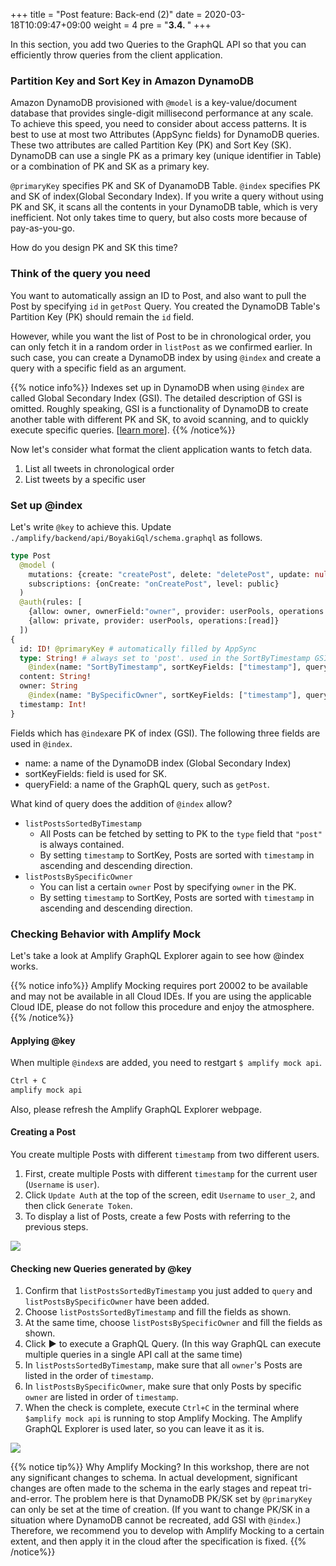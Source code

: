 +++
title = "Post feature: Back-end (2)"
date = 2020-03-18T10:09:47+09:00
weight = 4
pre = "<b>3.4. </b>"
+++

In this section, you add two Queries to the GraphQL API so that you can efficiently throw queries from the client application.

### Partition Key and Sort Key in Amazon DynamoDB
Amazon DynamoDB provisioned with `@model` is a key-value/document database that provides single-digit millisecond performance at any scale. 
To achieve this speed, you need to consider about access patterns.
It is best to use at most two Attributes (AppSync fields) for DynamoDB queries.
These two attributes are called Partition Key (PK) and Sort Key (SK).
DynamoDB can use a single PK as a primary key (unique identifier in Table) or a combination of PK and SK as a primary key.

`@primaryKey` specifies PK and SK of DyanamoDB Table.
`@index` specifies PK and SK of index(Global Secondary Index).
If you write a query without using PK and SK, it scans all the contents in your DynamoDB table, which is very inefficient.
Not only takes time to query, but also costs more because of pay-as-you-go.

How do you design PK and SK this time?

### Think of the query you need
You want to automatically assign an ID to Post, and also want to pull the Post by specifying `id` in `getPost` Query.
You created the DynamoDB Table's Partition Key (PK) should remain the `id` field.

However, while you want the list of Post to be in chronological order, you can only fetch it in a random order in `listPost` as we confirmed earlier.
In such case, you can create a DynamoDB index by using `@index` and create a query with a specific field as an argument.

{{% notice info%}}
Indexes set up in DynamoDB when using `@index` are called Global Secondary Index (GSI).
The detailed description of GSI is omitted.
Roughly speaking, GSI is a functionality of DynamoDB to create another table with different PK and SK, to avoid scanning, and to quickly execute specific queries. 
[[learn more](https://docs.aws.amazon.com/ja_jp/amazondynamodb/latest/developerguide/GSI.html)].
{{% /notice%}}

Now let's consider what format the client application wants to fetch data.

1. List all tweets in chronological order
1. List tweets by a specific user

### Set up @index
Let's write `@key` to achieve this.
Update `./amplify/backend/api/BoyakiGql/schema.graphql` as follows.

```graphql
type Post
  @model (
    mutations: {create: "createPost", delete: "deletePost", update: null}
    subscriptions: {onCreate: "onCreatePost", level: public}
  )
  @auth(rules: [
    {allow: owner, ownerField:"owner", provider: userPools, operations:[read, create, delete]}
    {allow: private, provider: userPools, operations:[read]}
  ])
{
  id: ID! @primaryKey # automatically filled by AppSync
  type: String! # always set to 'post'. used in the SortByTimestamp GSI
    @index(name: "SortByTimestamp", sortKeyFields: ["timestamp"], queryField: "listPostsSortedByTimestamp")
  content: String!
  owner: String
    @index(name: "BySpecificOwner", sortKeyFields: ["timestamp"], queryField: "listPostsBySpecificOwner")
  timestamp: Int!
}
```

Fields which has `@index`are PK of index (GSI).
The following three fields are used in `@index`.

- name: a name of the DynamoDB index (Global Secondary Index)
- sortKeyFields: field is used for SK.
- queryField: a name of the GraphQL query, such as `getPost`.

What kind of query does the addition of `@index` allow?

- `listPostsSortedByTimestamp`
  - All Posts can be fetched by setting to PK to the `type` field that `"post"` is always contained.
  - By setting `timestamp` to SortKey, Posts are sorted with `timestamp` in ascending and descending direction.
- `listPostsBySpecificOwner`
  - You can list a certain `owner` Post by specifying `owner` in the PK.
  - By setting `timestamp` to SortKey, Posts are sorted with `timestamp` in ascending and descending direction.


### Checking Behavior with Amplify Mock
Let's take a look at Amplify GraphQL Explorer again to see how @index works.

{{% notice info%}}
Amplify Mocking requires port 20002 to be available and may not be available in all Cloud IDEs.
If you are using the applicable Cloud IDE, please do not follow this procedure and enjoy the atmosphere.
{{% /notice%}}


#### Applying @key
When multiple `@index`s are added, you need to restgart `$ amplify mock api`.

```bash
Ctrl + C 
amplify mock api
```

Also, please refresh the Amplify GraphQL Explorer webpage.

#### Creating a Post
You create multiple Posts with different `timestamp` from two different users.

1. First, create multiple Posts with different `timestamp` for the current user (`Username` is `user`).
1. Click `Update Auth` at the top of the screen, edit `Username` to `user_2`, and then click `Generate Token`.
1. To display a list of Posts, create a few Posts with referring to the previous steps.

![](/images/30_mock/graphql_change_auth.png)

#### Checking new Queries generated by @key

1. Confirm that `listPostsSortedByTimestamp` you just added to `query` and `listPostsBySpecificOwner` have been added.
1. Choose `listPostsSortedByTimestamp` and fill the fields as shown.
1. At the same time, choose `listPostsBySpecificOwner` and fill the fields as shown.
1. Click **▶** ︎to execute a GraphQL Query. (In this way GraphQL can execute multiple queries in a single API call at the same time)
1. In `listPostsSortedByTimestamp`, make sure that all `owner`'s Posts are listed in the order of `timestamp`.
1. In `listPostsBySpecificOwner`, make sure that only Posts by specific `owner` are listed in order of `timestamp`.
1. When the check is complete, execute `Ctrl+C` in the terminal where `$amplify mock api` is running to stop Amplify Mocking. The Amplify GraphQL Explorer is used later, so you can leave it as it is.

![](/images/30_mock/key.png) 

{{% notice tip%}}
Why Amplify Mocking?
In this workshop, there are not any significant changes to schema.
In actual development, significant changes are often made to the schema in the early stages and repeat tri-and-error.
The problem here is that DynamoDB PK/SK set by `@primaryKey` can only be set at the time of creation.
(If you want to change PK/SK in a situation where DynamoDB cannot be recreated, add GSI with `@index`.)
Therefore, we recommend you to develop with Amplify Mocking to a certain extent, and then apply it in the cloud after the specification is fixed.
{{% /notice%}}